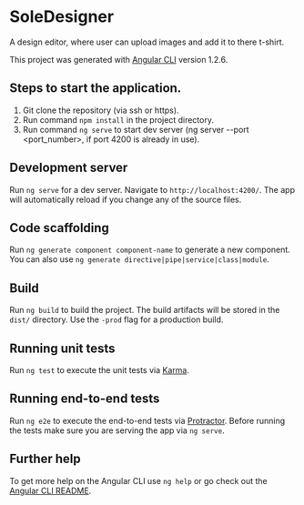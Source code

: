 # SoleDesigner

A design editor, where user can upload images and add it to there t-shirt.

This project was generated with [Angular CLI](https://github.com/angular/angular-cli) version 1.2.6.

## Steps to start the application.

1) Git clone the repository (via ssh or https).
2) Run command `npm install` in the project directory.
3) Run command `ng serve` to start dev server (ng server --port <port_number>, if port 4200 is already in use).

## Development server

Run `ng serve` for a dev server. Navigate to `http://localhost:4200/`. The app will automatically reload if you change any of the source files.

## Code scaffolding

Run `ng generate component component-name` to generate a new component. You can also use `ng generate directive|pipe|service|class|module`.

## Build

Run `ng build` to build the project. The build artifacts will be stored in the `dist/` directory. Use the `-prod` flag for a production build.

## Running unit tests

Run `ng test` to execute the unit tests via [Karma](https://karma-runner.github.io).

## Running end-to-end tests

Run `ng e2e` to execute the end-to-end tests via [Protractor](http://www.protractortest.org/).
Before running the tests make sure you are serving the app via `ng serve`.

## Further help

To get more help on the Angular CLI use `ng help` or go check out the [Angular CLI README](https://github.com/angular/angular-cli/blob/master/README.md).
